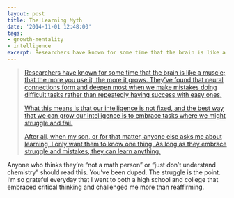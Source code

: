 ```yaml
---
layout: post
title: The Learning Myth
date: '2014-11-01 12:48:00'
tags:
- growth-mentality
- intelligence
excerpt: Researchers have known for some time that the brain is like a muscle; that the more you use it, the more it grows. They’ve found that neural connections form and deepen most when we make mistakes doing difficult tasks rather than repeatedly having success with easy ones.
---
```



> [Researchers have known for some time that the brain is like a muscle; that the more you use it, the more it grows. They’ve found that neural connections form and deepen most when we make mistakes doing difficult tasks rather than repeatedly having success with easy ones.](https://www.khanacademy.org/about/blog/post/95208400815/the-learning-myth-why-ill-never-tell-my-son-hes)
> 
> [What this means is that our intelligence is not fixed, and the best way that we can grow our intelligence is to embrace tasks where we might struggle and fail.](https://www.khanacademy.org/about/blog/post/95208400815/the-learning-myth-why-ill-never-tell-my-son-hes)
> 
> [After all, when my son, or for that matter, anyone else asks me about learning, I only want them to know one thing. As long as they embrace struggle and mistakes, they can learn anything.](https://www.khanacademy.org/about/blog/post/95208400815/the-learning-myth-why-ill-never-tell-my-son-hes)

Anyone who thinks they’re “not a math person” or “just don’t understand chemistry” should read this. You’ve been duped. The struggle is the point. I’m so grateful everyday that I went to both a high school and college that embraced critical thinking and challenged me more than reaffirming.


